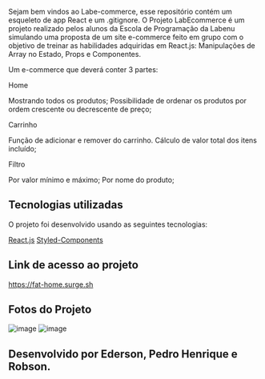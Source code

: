 Sejam bem vindos ao Labe-commerce, esse repositório contém um esqueleto de app React e um .gitignore.
O Projeto LabEcommerce é um projeto realizado pelos alunos da Escola de Programação da Labenu simulando uma proposta de um site e-commerce feito em grupo com o objetivo de treinar as habilidades adquiridas em React.js: Manipulações de Array no Estado, Props e Componentes.

Um e-commerce que deverá conter 3 partes:

Home

Mostrando todos os produtos;
Possibilidade de ordenar os produtos por ordem crescente ou decrescente de preço;

Carrinho

Função de adicionar e remover do carrinho. Cálculo de valor total dos itens incluído;

Filtro

Por valor mínimo e máximo;
Por nome do produto;

## Tecnologias utilizadas
O projeto foi desenvolvido usando as seguintes tecnologias:

[React.js](https://pt-br.reactjs.org/docs/getting-started.html)
[Styled-Components](https://styled-components.com/docs)

## Link de  acesso ao projeto
https://fat-home.surge.sh

## Fotos do Projeto
![image](https://user-images.githubusercontent.com/91228901/142050914-1232457d-6b0b-4205-9000-edb0c416dc15.png)
![image](https://user-images.githubusercontent.com/91228901/142051020-829b8dae-27a8-4684-8935-795e7bf53bf3.png)


## Desenvolvido por Ederson, Pedro Henrique e Robson.

